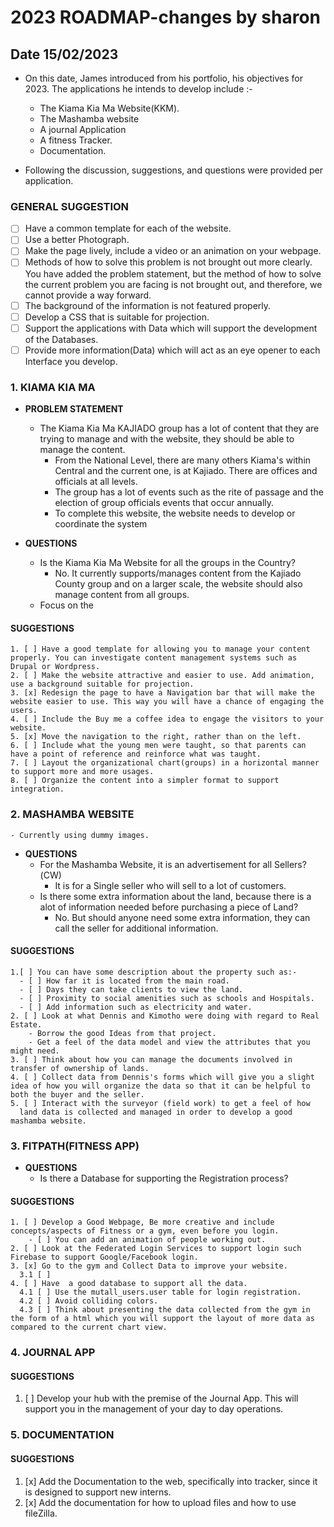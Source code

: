 # 2023 ROADMAP-changes by sharon

## Date 15/02/2023

- On this date, James introduced from his portfolio, his objectives for 2023. The applications he intends to develop include :-

  - The Kiama Kia Ma Website(KKM).
  - The Mashamba website
  - A journal Application
  - A fitness Tracker.
  - Documentation.

- Following the discussion, suggestions, and questions were provided per application.

### GENERAL SUGGESTION

- [ ] Have a common template for each of the website.
- [ ] Use a better Photograph.
- [ ] Make the page lively, include a video or an animation on your webpage.
- [ ] Methods of how to solve this problem is not brought out more clearly. You have added the problem statement, but the method of how to solve the current problem you are facing is not brought out, and therefore, we cannot provide a way forward.
- [ ] The background of the information is not featured properly.
- [ ] Develop a CSS that is suitable for projection.
- [ ] Support the applications with Data which will support the development of the Databases.
- [ ] Provide more information(Data) which will act as an eye opener to each Interface you develop.

### 1. KIAMA KIA MA

- **PROBLEM STATEMENT**

  - The Kiama Kia Ma KAJIADO group has a lot of content that they are trying to manage and with the website, they should be able to manage the content.
    - From the National Level, there are many others Kiama's within Central and the current one, is at Kajiado. There are offices and officials at all levels.
    - The group has a lot of events such as the rite of passage and the election of group officials events that occur annually.
    - To complete this website, the website needs to develop or coordinate the system

- **QUESTIONS**
  - Is the Kiama Kia Ma Website for all the groups in the Country?
    - No. It currently supports/manages content from the Kajiado County group and on a larger scale, the website should also manage content from all groups.
  - Focus on the

#### SUGGESTIONS

    1. [ ] Have a good template for allowing you to manage your content properly. You can investigate content management systems such as Drupal or Wordpress.
    2. [ ] Make the website attractive and easier to use. Add animation, use a background suitable for projection.
    3. [x] Redesign the page to have a Navigation bar that will make the website easier to use. This way you will have a chance of engaging the users.
    4. [ ] Include the Buy me a coffee idea to engage the visitors to your website.
    5. [x] Move the navigation to the right, rather than on the left.
    6. [ ] Include what the young men were taught, so that parents can have a point of reference and reinforce what was taught.
    7. [ ] Layout the organizational chart(groups) in a horizontal manner to support more and more usages.
    8. [ ] Organize the content into a simpler format to support integration.

### 2. MASHAMBA WEBSITE

    - Currently using dummy images.

- **QUESTIONS**
  - For the Mashamba Website, it is an advertisement for all Sellers?(CW)
    - It is for a Single seller who will sell to a lot of customers.
  - Is there some extra information about the land, because there is a alot of information needed before purchasing a piece of Land?
    - No. But should anyone need some extra information, they can call the seller for additional information.

#### SUGGESTIONS

    1.[ ] You can have some description about the property such as:-
      - [ ] How far it is located from the main road.
      - [ ] Days they can take clients to view the land.
      - [ ] Proximity to social amenities such as schools and Hospitals.
      - [ ] Add information such as electricity and water.
    2. [ ] Look at what Dennis and Kimotho were doing with regard to Real Estate.
        - Borrow the good Ideas from that project.
        - Get a feel of the data model and view the attributes that you might need.
    3. [ ] Think about how you can manage the documents involved in transfer of ownership of lands.
    4. [ ] Collect data from Dennis's forms which will give you a slight idea of how you will organize the data so that it can be helpful to both the buyer and the seller.
    5. [ ] Interact with the surveyor (field work) to get a feel of how
      land data is collected and managed in order to develop a good mashamba website.

### 3. FITPATH(FITNESS APP)

- **QUESTIONS**
  - Is there a Database for supporting the Registration process?

#### SUGGESTIONS

    1. [ ] Develop a Good Webpage, Be more creative and include concepts/aspects of Fitness or a gym, even before you login.
        - [ ] You can add an animation of people working out.
    2. [ ] Look at the Federated Login Services to support login such Firebase to support Google/Facebook login.
    3. [x] Go to the gym and Collect Data to improve your website.
      3.1 [ ]
    4. [ ] Have  a good database to support all the data.
      4.1 [ ] Use the mutall_users.user table for login registration.
      4.2 [ ] Avoid colliding colors.
      4.3 [ ] Think about presenting the data collected from the gym in the form of a html which you will support the layout of more data as compared to the current chart view.

### 4. JOURNAL APP

#### SUGGESTIONS

1. [ ] Develop your hub with the premise of the Journal App. This will support you in the management of your day to day operations.

### 5. DOCUMENTATION

#### SUGGESTIONS

1. [x] Add the Documentation to the web, specifically into tracker, since it is designed to support new interns.
2. [x] Add the documentation for how to upload files and how to use fileZilla.
